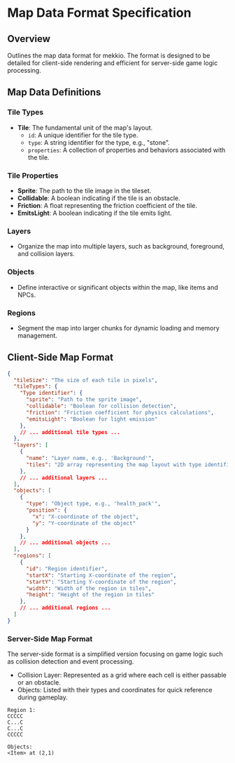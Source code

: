 # Map Data Format Specification

## Overview

Outlines the map data format for mekkio. The format is designed to be detailed for client-side rendering and efficient for server-side game logic processing.

## Map Data Definitions

### Tile Types

- **Tile**: The fundamental unit of the map's layout.
  - `id`: A unique identifier for the tile type.
  - `type`: A string identifier for the type, e.g., "stone".
  - `properties`: A collection of properties and behaviors associated with the tile.

### Tile Properties

- **Sprite**: The path to the tile image in the tileset.
- **Collidable**: A boolean indicating if the tile is an obstacle.
- **Friction**: A float representing the friction coefficient of the tile.
- **EmitsLight**: A boolean indicating if the tile emits light.

### Layers

- Organize the map into multiple layers, such as background, foreground, and collision layers.

### Objects

- Define interactive or significant objects within the map, like items and NPCs.

### Regions

- Segment the map into larger chunks for dynamic loading and memory management.

## Client-Side Map Format

```json
{
  "tileSize": "The size of each tile in pixels",
  "tileTypes": {
    "Type identifier": {
      "sprite": "Path to the sprite image",
      "collidable": "Boolean for collision detection",
      "friction": "Friction coefficient for physics calculations",
      "emitsLight": "Boolean for light emission"
    },
    // ... additional tile types ...
  },
  "layers": [
    {
      "name": "Layer name, e.g., 'Background'",
      "tiles": "2D array representing the map layout with type identifiers"
    },
    // ... additional layers ...
  ],
  "objects": [
    {
      "type": "Object type, e.g., 'health_pack'",
      "position": {
        "x": "X-coordinate of the object",
        "y": "Y-coordinate of the object"
      }
    },
    // ... additional objects ...
  ],
  "regions": [
    {
      "id": "Region identifier",
      "startX": "Starting X-coordinate of the region",
      "startY": "Starting Y-coordinate of the region",
      "width": "Width of the region in tiles",
      "height": "Height of the region in tiles"
    },
    // ... additional regions ...
  ]
}
```
### Server-Side Map Format

The server-side format is a simplified version focusing on game logic such as collision detection and event processing.
- Collision Layer: Represented as a grid where each cell is either passable or an obstacle.
- Objects: Listed with their types and coordinates for quick reference during gameplay.
  
```
Region 1:
CCCCC
C...C
C...C
CCCCC

Objects:
<Item> at (2,1)
```

